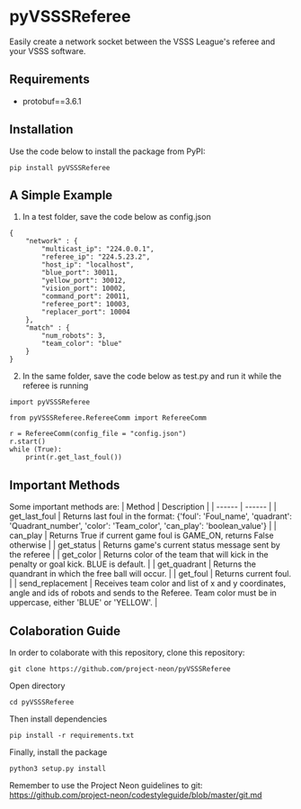 # pyVSSSReferee
Easily create a network socket between the VSSS League's referee and your VSSS software.


## Requirements
- protobuf==3.6.1

## Installation
Use the code below to install the package from PyPI:

`pip install pyVSSSReferee`

## A Simple Example
1. In a test folder, save the code below as config.json

```
{
    "network" : {
        "multicast_ip": "224.0.0.1",
        "referee_ip": "224.5.23.2",
        "host_ip": "localhost",
        "blue_port": 30011,
        "yellow_port": 30012,
        "vision_port": 10002,
        "command_port": 20011,
        "referee_port": 10003,
        "replacer_port": 10004
    },
    "match" : {
        "num_robots": 3,
        "team_color": "blue"
    }
}
```

2. In the same folder, save the code below as test.py and run it while the referee is running

```
import pyVSSSReferee

from pyVSSSReferee.RefereeComm import RefereeComm

r = RefereeComm(config_file = "config.json")
r.start()
while (True):
    print(r.get_last_foul())

```

## Important Methods
Some important methods are:
| Method | Description |
| ------ | ------ |
| get_last_foul | Returns last foul in the format: {'foul': 'Foul_name', 'quadrant': 'Quadrant_number', 'color': 'Team_color', 'can_play': 'boolean_value'} |
| can_play | Returns True if current game foul is GAME_ON, returns False otherwise |
| get_status | Returns game's current status message sent by the referee |
| get_color | Returns color of the team that will kick in the penalty or goal kick. BLUE is default. |
| get_quadrant | Returns the quandrant in which the free ball will occur. |
| get_foul | Returns current foul. |
| send_replacement | Receives team color and list of x and y coordinates, angle and ids of robots and sends to the Referee. Team color must be in uppercase, either 'BLUE' or 'YELLOW'. |

## Colaboration Guide
In order to colaborate with this repository, clone this repository:

`git clone https://github.com/project-neon/pyVSSSReferee`

Open directory

`cd pyVSSSReferee`

Then install dependencies

`pip install -r requirements.txt`

Finally, install the package

`python3 setup.py install`


Remember to use the Project Neon guidelines to git:
https://github.com/project-neon/codestyleguide/blob/master/git.md
